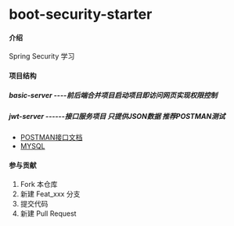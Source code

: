 # boot-security-starter

#### 介绍
Spring Security 学习


#### 项目结构
##### basic-server ----前后端合并项目启动项目即访问网页实现权限控制
##### jwt-server ------接口服务项目 只提供JSON数据 推荐POSTMAN测试
* [POSTMAN接口文档 ](https://github.com/wangming-github/Springboot-security-starter/blob/eb40a6c2deb11ef403113e10c888efb0236761e0/jwt-server/postman%E5%AF%BC%E5%85%A5%E6%96%87%E4%BB%B6)
* [MYSQL](https://github.com/wangming-github/Springboot-security-starter/blob/eb40a6c2deb11ef403113e10c888efb0236761e0/%E6%95%B0%E6%8D%AE%E5%BA%93%E6%96%87%E4%BB%B6)


#### 参与贡献

1.  Fork 本仓库
2.  新建 Feat_xxx 分支
3.  提交代码
4.  新建 Pull Request
